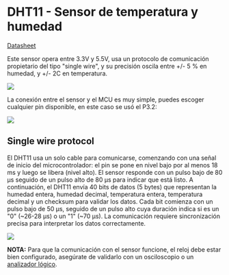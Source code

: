 # DHT11 - Sensor de temperatura y humedad

[Datasheet](https://github.com/nstrappazzonc/CH552/blob/main/doc/datasheets/DHT11.pdf)

Este sensor opera entre 3.3V y 5.5V, usa un protocolo de comunicación propietario del tipo "single wire", y su precisión oscila entre +/- 5 % en humedad, y +/- 2C en temperatura.

![](https://github.com/nstrappazzonc/CH552/blob/main/assets/src/dht11/protoboard.jpeg)

La conexión entre el sensor y el MCU es muy simple, puedes escoger cualquier pin disponible, en este caso se usó el P3.2:

![](https://github.com/nstrappazzonc/CH552/blob/main/assets/src/dht11/schematic.png)

## Single wire protocol

El DHT11 usa un solo cable para comunicarse, comenzando con una señal de inicio del microcontrolador: el pin se pone en nivel bajo por al menos 18 ms y luego se libera (nivel alto). El sensor responde con un pulso bajo de 80 µs seguido de un pulso alto de 80 µs para indicar que está listo. A continuación, el DHT11 envía 40 bits de datos (5 bytes) que representan la humedad entera, humedad decimal, temperatura entera, temperatura decimal y un checksum para validar los datos. Cada bit comienza con un pulso bajo de 50 µs, seguido de un pulso alto cuya duración indica si es un "0" (~26-28 µs) o un "1" (~70 µs). La comunicación requiere sincronización precisa para interpretar los datos correctamente.

![](https://github.com/nstrappazzonc/CH552/blob/main/assets/doc/pulseview/dht11_02.png)

**NOTA:** Para que la comunicación con el sensor funcione, el reloj debe estar bien configurado, asegúrate de validarlo con un osciloscopio o un [analizador lógico](https://github.com/nstrappazzonc/CH552/blob/main/doc/logic_analyze.md).
